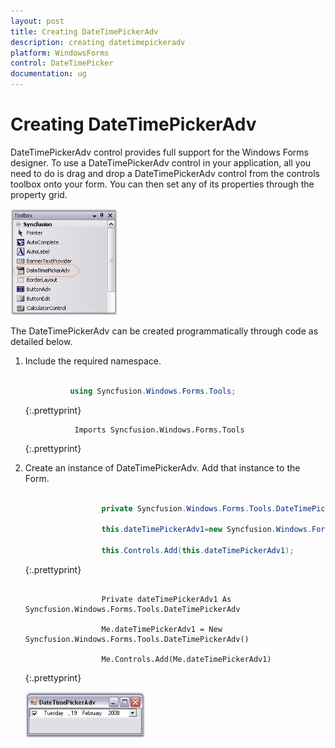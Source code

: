 ```yaml
---
layout: post
title: Creating DateTimePickerAdv
description: creating datetimepickeradv
platform: WindowsForms
control: DateTimePicker
documentation: ug
---
```

# Creating DateTimePickerAdv

DateTimePickerAdv control provides full support for the Windows Forms designer. To use a DateTimePickerAdv control in your application, all you need to do is drag and drop a DateTimePickerAdv control from the controls toolbox onto your form. You can then set any of its properties through the property grid. 

![](DateTimePicker_images/Overview_img181.jpeg)



The DateTimePickerAdv can be created programmatically through code as detailed below.

1. Include the required namespace.



   ~~~ cs

             using Syncfusion.Windows.Forms.Tools;

   ~~~
   {:.prettyprint}




   ~~~ vbnet
              Imports Syncfusion.Windows.Forms.Tools
   ~~~
   {:.prettyprint}


2. Create an instance of DateTimePickerAdv. Add that instance to the Form.



   ~~~ cs

					private Syncfusion.Windows.Forms.Tools.DateTimePickerAdv dateTimePickerAdv1;

					this.dateTimePickerAdv1=new Syncfusion.Windows.Forms.Tools.DateTimePickerAdv();

					this.Controls.Add(this.dateTimePickerAdv1);
   ~~~
   {:.prettyprint}



   
   ~~~ vbnet

					Private dateTimePickerAdv1 As Syncfusion.Windows.Forms.Tools.DateTimePickerAdv

					Me.dateTimePickerAdv1 = New Syncfusion.Windows.Forms.Tools.DateTimePickerAdv()

					Me.Controls.Add(Me.dateTimePickerAdv1)
   ~~~
   {:.prettyprint}


   ![](DateTimePicker_images/Overview_img182.jpeg) 



   


